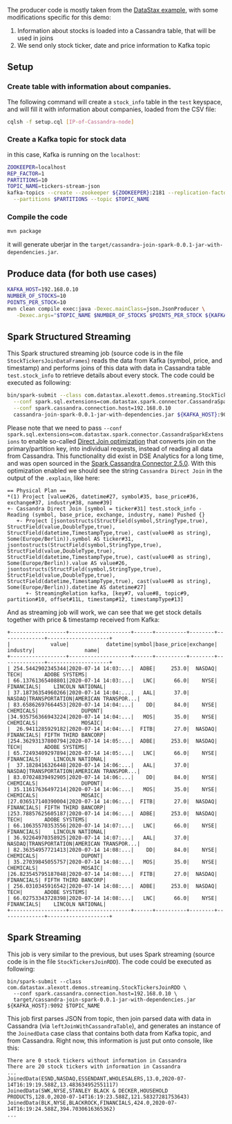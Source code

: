 

The producer code is mostly taken from the [DataStax example](https://github.com/DataStax-Examples/kafka-connector-sink-json), with some modifications specific for this demo:

1. Information about stocks is loaded into a Cassandra table, that will be used in joins
1. We send only stock ticker, date and price information to Kafka topic


## Setup

### Create table with information about companies.  

The following command will create a `stock_info` table in the `test` keyspace, and will fill it with information about companies, loaded from the CSV file:

```sh
cqlsh -f setup.cql [IP-of-Cassandra-node]
```

### Create a Kafka topic for stock data 

in this case, Kafka is running on the `localhost`:

```sh
ZOOKEEPER=localhost
REP_FACTOR=1
PARTITIONS=10
TOPIC_NAME=tickers-stream-json
kafka-topics --create --zookeeper ${ZOOKEEPER}:2181 --replication-factor $REP_FACTOR \
  --partitions $PARTITIONS --topic $TOPIC_NAME
```

### Compile the code

```sh
mvn package
```

it will generate uberjar in the `target/cassandra-join-spark-0.0.1-jar-with-dependencies.jar`.


## Produce data (for both use cases)

```sh
KAFKA_HOST=192.168.0.10
NUMBER_OF_STOCKS=10
POINTS_PER_STOCK=10
mvn clean compile exec:java -Dexec.mainClass=json.JsonProducer \
   -Dexec.args="$TOPIC_NAME $NUMBER_OF_STOCKS $POINTS_PER_STOCK ${KAFKA_HOST}:9092"
```

## Spark Structured Streaming

This Spark structured streaming job (source code is in the file `StockTickersJoinDataFrames`) reads the data from Kafka (symbol, price, and timestamp) and performs joins of this data with data in Cassandra table `test.stock_info` to retrieve details about every stock.  The code could be executed as following:

```sh
bin/spark-submit --class com.datastax.alexott.demos.streaming.StockTickersJoinDataFrames \
  --conf spark.sql.extensions=com.datastax.spark.connector.CassandraSparkExtensions \
  --conf spark.cassandra.connection.host=192.168.0.10 
  cassandra-join-spark-0.0.1-jar-with-dependencies.jar ${KAFKA_HOST}:9092 $TOPIC_NAME
```

Please note that we need to pass `--conf spark.sql.extensions=com.datastax.spark.connector.CassandraSparkExtensions` to enable so-called [Direct Join optimization](http://www.russellspitzer.com/2018/05/23/DSEDirectJoin/) that converts join on the primary/partition key, into individual requests, instead of reading all data from Cassandra.  This functionality did exist in DSE Analytics for a long time, and was open sourced in the [Spark Cassandra Connector 2.5.0](https://www.datastax.com/blog/2020/05/advanced-apache-cassandra-analytics-now-open-all).  With this optimization enabled we should see the string `Cassandra Direct Join` in the output of the `.explain`, like here:


```
== Physical Plan ==
*(1) Project [value#26, datetime#27, symbol#35, base_price#36, exchange#37, industry#38, name#39]
+- Cassandra Direct Join [symbol = ticker#31] test.stock_info - Reading (symbol, base_price, exchange, industry, name) Pushed {} 
   +- Project [jsontostructs(StructField(symbol,StringType,true), StructField(value,DoubleType,true), StructField(datetime,TimestampType,true), cast(value#8 as string), Some(Europe/Berlin)).symbol AS ticker#31, jsontostructs(StructField(symbol,StringType,true), StructField(value,DoubleType,true), StructField(datetime,TimestampType,true), cast(value#8 as string), Some(Europe/Berlin)).value AS value#26, jsontostructs(StructField(symbol,StringType,true), StructField(value,DoubleType,true), StructField(datetime,TimestampType,true), cast(value#8 as string), Some(Europe/Berlin)).datetime AS datetime#27]
      +- StreamingRelation kafka, [key#7, value#8, topic#9, partition#10, offset#11L, timestamp#12, timestampType#13]
```

And as streaming job will work, we can see that we get stock details together with price & timestamp received from Kafka:

```
+------------------+--------------------+------+----------+--------+--------------+--------------------+
|             value|            datetime|symbol|base_price|exchange|      industry|                name|
+------------------+--------------------+------+----------+--------+--------------+--------------------+
| 254.5442902345344|2020-07-14 14:03:...|  ADBE|     253.0|  NASDAQ|          TECH|       ADOBE SYSTEMS|
| 66.13761365408801|2020-07-14 14:03:...|   LNC|      66.0|    NYSE|    FINANCIALS|    LINCOLN NATIONAL|
| 37.18736354960266|2020-07-14 14:04:...|   AAL|      37.0|  NASDAQ|TRANSPORTATION|AMERICAN TRANSPOR...|
| 83.65862697664453|2020-07-14 14:04:...|    DD|      84.0|    NYSE|     CHEMICALS|              DUPONT|
|34.935756366943224|2020-07-14 14:04:...|   MOS|      35.0|    NYSE|     CHEMICALS|              MOSAIC|
|  26.9411285929182|2020-07-14 14:04:...|  FITB|      27.0|  NASDAQ|    FINANCIALS| FIFTH THIRD BANCORP|
|254.36293137800794|2020-07-14 14:05:...|  ADBE|     253.0|  NASDAQ|          TECH|       ADOBE SYSTEMS|
| 65.72493409297894|2020-07-14 14:05:...|   LNC|      66.0|    NYSE|    FINANCIALS|    LINCOLN NATIONAL|
|  37.1828416326448|2020-07-14 14:06:...|   AAL|      37.0|  NASDAQ|TRANSPORTATION|AMERICAN TRANSPOR...|
| 83.07024839492905|2020-07-14 14:06:...|    DD|      84.0|    NYSE|     CHEMICALS|              DUPONT|
| 35.11617636497214|2020-07-14 14:06:...|   MOS|      35.0|    NYSE|     CHEMICALS|              MOSAIC|
|27.036517140390004|2020-07-14 14:06:...|  FITB|      27.0|  NASDAQ|    FINANCIALS| FIFTH THIRD BANCORP|
|253.78857625605187|2020-07-14 14:06:...|  ADBE|     253.0|  NASDAQ|          TECH|       ADOBE SYSTEMS|
| 66.10635570353556|2020-07-14 14:07:...|   LNC|      66.0|    NYSE|    FINANCIALS|    LINCOLN NATIONAL|
| 36.92264970358925|2020-07-14 14:07:...|   AAL|      37.0|  NASDAQ|TRANSPORTATION|AMERICAN TRANSPOR...|
| 82.36354957721413|2020-07-14 14:08:...|    DD|      84.0|    NYSE|     CHEMICALS|              DUPONT|
| 35.27039845055757|2020-07-14 14:08:...|   MOS|      35.0|    NYSE|     CHEMICALS|              MOSAIC|
|26.823545795187048|2020-07-14 14:08:...|  FITB|      27.0|  NASDAQ|    FINANCIALS| FIFTH THIRD BANCORP|
| 256.0310345916542|2020-07-14 14:08:...|  ADBE|     253.0|  NASDAQ|          TECH|       ADOBE SYSTEMS|
| 66.02753343728398|2020-07-14 14:08:...|   LNC|      66.0|    NYSE|    FINANCIALS|    LINCOLN NATIONAL|
+------------------+--------------------+------+----------+--------+--------------+--------------------+
```

## Spark Streaming

This job is very similar to the previous, but uses  Spark streaming (source code is in the file `StockTickersJoinRDD`). The code could be executed as following:

```
bin/spark-submit --class com.datastax.alexott.demos.streaming.StockTickersJoinRDD \
  --conf spark.cassandra.connection.host=192.168.0.10 \
  target/cassandra-join-spark-0.0.1-jar-with-dependencies.jar ${KAFKA_HOST}:9092 $TOPIC_NAME
```

This job first parses JSON from topic, then join parsed data with data in Cassandra (via `leftJoinWithCassandraTable`), and generates an instance of the `JoinedData` case class that contains both data from Kafka topic, and from Cassandra.  Right now, this information is just put onto console, like this:


```
There are 0 stock tickers without information in Cassandra
There are 20 stock tickers with information in Cassandra
...
JoinedData(ESND,NASDAQ,ESSENDANT,WHOLESALERS,13.0,2020-07-14T16:19:19.588Z,13.483634952551117)
JoinedData(SWK,NYSE,STANLEY BLACK & DECKER,HOUSEHOLD PRODUCTS,128.0,2020-07-14T16:19:23.588Z,121.58327281753643)
JoinedData(BLK,NYSE,BLACKROCK,FINANCIALS,424.0,2020-07-14T16:19:24.588Z,394.7030616365362)
...
```
